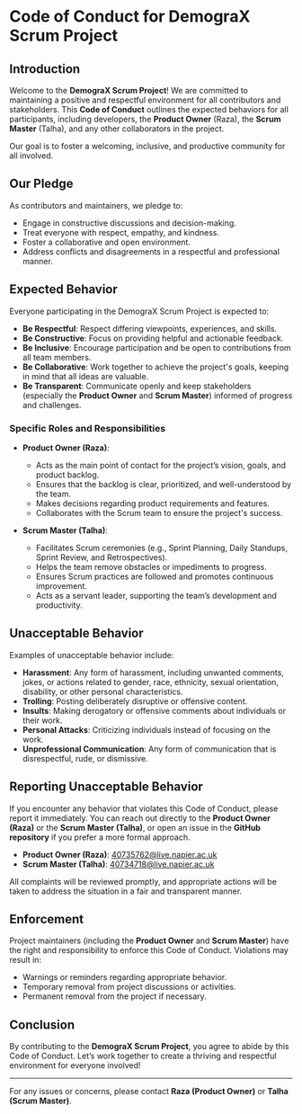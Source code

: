 ﻿# Code of Conduct for DemograX Scrum Project

## Introduction

Welcome to the **DemograX Scrum Project**! We are committed to maintaining a positive and respectful environment for all contributors and stakeholders. This **Code of Conduct** outlines the expected behaviors for all participants, including developers, the **Product Owner** (Raza), the **Scrum Master** (Talha), and any other collaborators in the project.

Our goal is to foster a welcoming, inclusive, and productive community for all involved.

## Our Pledge

As contributors and maintainers, we pledge to:

- Engage in constructive discussions and decision-making.
- Treat everyone with respect, empathy, and kindness.
- Foster a collaborative and open environment.
- Address conflicts and disagreements in a respectful and professional manner.
  
## Expected Behavior

Everyone participating in the DemograX Scrum Project is expected to:

- **Be Respectful**: Respect differing viewpoints, experiences, and skills.
- **Be Constructive**: Focus on providing helpful and actionable feedback.
- **Be Inclusive**: Encourage participation and be open to contributions from all team members.
- **Be Collaborative**: Work together to achieve the project's goals, keeping in mind that all ideas are valuable.
- **Be Transparent**: Communicate openly and keep stakeholders (especially the **Product Owner** and **Scrum Master**) informed of progress and challenges.
  
### Specific Roles and Responsibilities

- **Product Owner (Raza)**:
  - Acts as the main point of contact for the project’s vision, goals, and product backlog.
  - Ensures that the backlog is clear, prioritized, and well-understood by the team.
  - Makes decisions regarding product requirements and features.
  - Collaborates with the Scrum team to ensure the project's success.

- **Scrum Master (Talha)**:
  - Facilitates Scrum ceremonies (e.g., Sprint Planning, Daily Standups, Sprint Review, and Retrospectives).
  - Helps the team remove obstacles or impediments to progress.
  - Ensures Scrum practices are followed and promotes continuous improvement.
  - Acts as a servant leader, supporting the team’s development and productivity.

## Unacceptable Behavior

Examples of unacceptable behavior include:

- **Harassment**: Any form of harassment, including unwanted comments, jokes, or actions related to gender, race, ethnicity, sexual orientation, disability, or other personal characteristics.
- **Trolling**: Posting deliberately disruptive or offensive content.
- **Insults**: Making derogatory or offensive comments about individuals or their work.
- **Personal Attacks**: Criticizing individuals instead of focusing on the work.
- **Unprofessional Communication**: Any form of communication that is disrespectful, rude, or dismissive.

## Reporting Unacceptable Behavior

If you encounter any behavior that violates this Code of Conduct, please report it immediately. You can reach out directly to the **Product Owner (Raza)** or the **Scrum Master (Talha)**, or open an issue in the **GitHub repository** if you prefer a more formal approach.

- **Product Owner (Raza)**: 40735762@live.napier.ac.uk
- **Scrum Master (Talha)**: 40734718@live.napier.ac.uk

All complaints will be reviewed promptly, and appropriate actions will be taken to address the situation in a fair and transparent manner.

## Enforcement

Project maintainers (including the **Product Owner** and **Scrum Master**) have the right and responsibility to enforce this Code of Conduct. Violations may result in:

- Warnings or reminders regarding appropriate behavior.
- Temporary removal from project discussions or activities.
- Permanent removal from the project if necessary.

## Conclusion

By contributing to the **DemograX Scrum Project**, you agree to abide by this Code of Conduct. Let’s work together to create a thriving and respectful environment for everyone involved!

---

For any issues or concerns, please contact **Raza (Product Owner)** or **Talha (Scrum Master)**.


